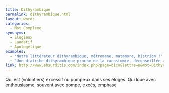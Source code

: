 ```yaml
---
title: Dithyrambique
permalink: dithyrambique.html
layout: words
categories:
  - Mot Complexe
synonyms:
  - Élogieux
  - Laudatif
  - Apologétique
examples:
  - "Notre littérateur dithyrambique, métromane, matamore, histrion !"
  - "Une diatribe dithyrambique proche de la cacostomie, déconseillée aux apopathodiaphulatophobes !"
link: http://www.absurditis.com/index.php?page=dico&lettre=D&mot=Dithyrambique
---
```


Qui est (volontiers) excessif ou pompeux dans ses éloges. Qui loue avec enthousiasme, souvent avec pompe, excès, emphase
